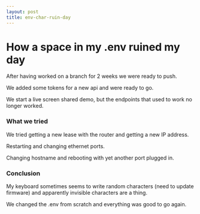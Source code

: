 ```yaml
---
layout: post
title: env-char-ruin-day
---
```


# How a space in my .env ruined my day

After having worked on a branch for 2 weeks we were ready to push.

We added some tokens for a new api and were ready to go.

We start a live screen shared demo, but the endpoints that used to work no longer worked.

### What we tried

We tried getting a new lease with the router and getting a new IP address.

Restarting and changing ethernet ports.

Changing hostname and rebooting with yet another port plugged in.

### Conclusion

My keyboard sometimes seems to write random characters (need to update firmware) and apparently invisible characters are a thing.

We changed the .env from scratch and everything was good to go again.